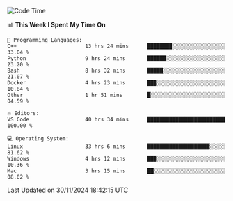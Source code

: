 
<!--START_SECTION:waka-->
![Code Time](http://img.shields.io/badge/Code%20Time-2%2C841%20hrs%2051%20mins-blue)

📊 **This Week I Spent My Time On** 

```text
💬 Programming Languages: 
C++                      13 hrs 24 mins      ████████░░░░░░░░░░░░░░░░░   33.04 % 
Python                   9 hrs 24 mins       ██████░░░░░░░░░░░░░░░░░░░   23.20 % 
Bash                     8 hrs 32 mins       █████░░░░░░░░░░░░░░░░░░░░   21.07 % 
Docker                   4 hrs 23 mins       ███░░░░░░░░░░░░░░░░░░░░░░   10.84 % 
Other                    1 hr 51 mins        █░░░░░░░░░░░░░░░░░░░░░░░░   04.59 % 

🔥 Editors: 
VS Code                  40 hrs 34 mins      █████████████████████████   100.00 % 

💻 Operating System: 
Linux                    33 hrs 6 mins       ████████████████████░░░░░   81.62 % 
Windows                  4 hrs 12 mins       ███░░░░░░░░░░░░░░░░░░░░░░   10.36 % 
Mac                      3 hrs 15 mins       ██░░░░░░░░░░░░░░░░░░░░░░░   08.02 % 
```


 Last Updated on 30/11/2024 18:42:15 UTC
<!--END_SECTION:waka-->

